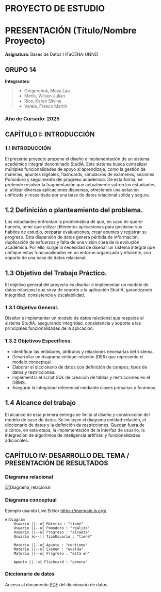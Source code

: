 # PROYECTO DE ESTUDIO

# PRESENTACIÓN (Título/Nombre Proyecto)

**Asignatura**: Bases de Datos I (FaCENA-UNNE)

## GRUPO 14

**Integrantes**:
> - Gregorchuk, Meza Lau
> - Merlo, Wilson Julian
> - Rios, Karen Silvina
> - Varela, Franco Martin


### Año de Cursado: 2025

## CAPÍTULO I: INTRODUCCIÓN

### 1.1 INTRODUCCIÓN

El presente proyecto propone el diseño e implementación de un sistema académico integral denominado StudIA. Este sistema busca centralizar múltiples funcionalidades de apoyo al aprendizaje, como la gestión de materias, apuntes digitales, flashcards, simulacros de exámenes, sesiones Pomodoro y seguimiento del progreso académico. De esta forma, se pretende resolver la fragmentación que actualmente sufren los estudiantes al utilizar diversas aplicaciones dispersas, ofreciendo una solución unificada y respaldada por una base de datos relacional sólida y segura.

## 1.2 Definición o planteamiento del problema.

Los estudiantes enfrentan la problemática de que, en caso de querer hacerlo, tener que utilizar diferentes aplicaciones para gestionar sus hábitos de estudio, preparar evaluaciones, crear apuntes y registrar su progreso. Esta dispersión de datos genera pérdida de información, duplicación de esfuerzos y falta de una visión clara de la evolución académica. Por ello, surge la necesidad de diseñar un sistema integral que unifique estas funcionalidades en un entorno organizado y eficiente, con soporte de una base de datos relacional.

## 1.3 Objetivo del Trabajo Práctico.

El objetivo general del proyecto es diseñar e implementar un modelo de datos relacional que sirva de soporte a la aplicación StudIA, garantizando integridad, consistencia y escalabilidad.

### 1.3.1 Objetivo General.

Diseñar e implementar un modelo de datos relacional que respalde el sistema StudIA, asegurando integridad, consistencia y soporte a las principales funcionalidades de la aplicación.

### 1.3.2 Objetivos Específicos.

- Identificar las entidades, atributos y relaciones necesarias del sistema.
- Desarrollar un diagrama entidad-relación (DER) que represente el modelo conceptual.
- Elaborar el diccionario de datos con definición de campos, tipos de datos y restricciones.
- Implementar el script SQL de creación de tablas y restricciones en el DBMS.
- Asegurar la integridad referencial mediante claves primarias y foráneas.

## 1.4 Alcance del trabajo

El alcance de esta primera entrega se limita al diseño y construcción del modelo de base de datos. Se incluyen el diagrama entidad-relación, el diccionario de datos y la definición de restricciones. Quedan fuera de alcance, en esta etapa, la implementación de la interfaz de usuario, la integración de algoritmos de inteligencia artificial y funcionalidades adicionales.


## CAPÍTULO IV: DESARROLLO DEL TEMA / PRESENTACIÓN DE RESULTADOS 
### Diagrama relacional
![Diagrama_relacional](https://github.com/RiosKaren/BDD_Proyecto_estudio_Grupo14/tree/main/doc/image_relational.png)

### Diagrama conceptual 
Ejemplo usando Live Editor https://mermaid.js.org/
```mermaid
erDiagram
    Usuario ||--o{ Materia : "tiene"
    Usuario ||--o{ Pomodoro : "realiza"
    Usuario ||--o{ Progreso : "alcanza"
    Usuario }o--|| TipoUsuario : "tiene"

    Materia ||--o{ Apunte : "contiene"
    Materia ||--o{ Examen : "evalúa"
    Materia ||--o{ Progreso : "está en"

    Apunte ||--o{ Flashcard : "genera"

```

### Diccionario de datos

Acceso al documento [PDF](doc/diccionario_datos.pdf) del diccionario de datos.

